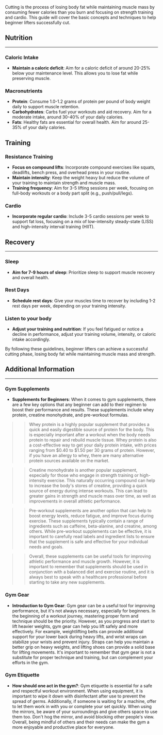 
Cutting is the process of losing body fat while maintaining muscle mass by consuming fewer calories than you burn and focusing on strength training and cardio. This guide will cover the basic concepts and techniques to help beginner lifters successfully cut.

## Nutrition
------------

### Caloric Intake
- **Maintain a caloric deficit**: Aim for a caloric deficit of around 20-25% below your maintenance level. This allows you to lose fat while preserving muscle.

### Macronutrients
- **Protein**: Consume 1.0-1.2 grams of protein per pound of body weight daily to support muscle retention.
- **Carbohydrates**: Carbs fuel your workouts and aid recovery. Aim for a moderate intake, around 30-40% of your daily calories.
- **Fats**: Healthy fats are essential for overall health. Aim for around 25-35% of your daily calories.

## Training

### Resistance Training
- **Focus on compound lifts**: Incorporate compound exercises like squats, deadlifts, bench press, and overhead press in your routine.
- **Maintain intensity**: Keep the weight heavy but reduce the volume of your training to maintain strength and muscle mass.
- **Training frequency**: Aim for 3-5 lifting sessions per week, focusing on full-body workouts or a body part split (e.g., push/pull/legs).

### Cardio
- **Incorporate regular cardio**: Include 3-5 cardio sessions per week to support fat loss, focusing on a mix of low-intensity steady-state (LISS) and high-intensity interval training (HIIT).

## Recovery
-----------

### Sleep
- **Aim for 7-9 hours of sleep**: Prioritize sleep to support muscle recovery and overall health.

### Rest Days
- **Schedule rest days**: Give your muscles time to recover by including 1-2 rest days per week, depending on your training intensity.

### Listen to your body
- **Adjust your training and nutrition**: If you feel fatigued or notice a decline in performance, adjust your training volume, intensity, or caloric intake accordingly.

By following these guidelines, beginner lifters can achieve a successful cutting phase, losing body fat while maintaining muscle mass and strength.

## Additional Information
-------------------------

### Gym Supplements
- **Supplements for Beginners**: When it comes to gym supplements, there are a few key options that any beginner can add to their regimen to boost their performance and results. These supplements include whey protein, creatine monohydrate, and pre-workout formulas.

>> Whey protein is a highly popular supplement that provides a quick and easily digestible source of protein for the body. This is especially important after a workout when the body needs protein to repair and rebuild muscle tissue. Whey protein is also a cost-effective way to get your daily protein intake, with prices ranging from $0.40 to $1.50 per 30 grams of protein. However, if you have an allergy to whey, there are many alternative protein sources available on the market.

>> Creatine monohydrate is another popular supplement, especially for those who engage in strength training or high-intensity exercise. This naturally occurring compound can help to increase the body's stores of creatine, providing a quick source of energy during intense workouts. This can lead to greater gains in strength and muscle mass over time, as well as improvements in overall athletic performance.


>> Pre-workout supplements are another option that can help to boost energy levels, reduce fatigue, and improve focus during exercise. These supplements typically contain a range of ingredients such as caffeine, beta-alanine, and creatine, among others. While pre-workout supplements can be effective, it is important to carefully read labels and ingredient lists to ensure that the supplement is safe and effective for your individual needs and goals.

>> Overall, these supplements can be useful tools for improving athletic performance and muscle growth. However, it is important to remember that supplements should be used in conjunction with a balanced diet and exercise routine, and it is always best to speak with a healthcare professional before starting to take any new supplements.

### Gym Gear
- **Introduction to Gym Gear**: Gym gear can be a useful tool for improving performance, but it's not always necessary, especially for beginners. In the beginning of a workout journey, mastering proper form and technique should be the priority. However, as you progress and start to lift heavier weights, gym gear can help you lift safely and more effectively. For example, weightlifting belts can provide additional support for your lower back during heavy lifts, and wrist wraps can stabilize your wrists and prevent injury. Straps can help you maintain a better grip on heavy weights, and lifting shoes can provide a solid base for lifting movements. It's important to remember that gym gear is not a substitute for proper technique and training, but can complement your efforts in the gym.

### Gym Etiquette
- **How should one act in the gym?**: Gym etiquette is essential for a safe and respectful workout environment. When using equipment, it is important to wipe it down with disinfectant after use to prevent the spread of germs. Additionally, if someone is waiting for a machine, offer to let them work in with you or complete your set quickly. When using the mirrors, be aware of your surroundings and give others space to use them too. Don't hog the mirror, and avoid blocking other people's view. Overall, being mindful of others and their needs can make the gym a more enjoyable and productive place for everyone.
